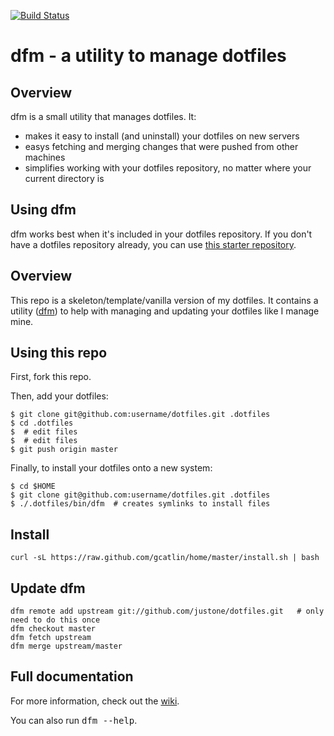 [![Build Status](https://secure.travis-ci.org/justone/dfm.png?branch=master)](http://travis-ci.org/justone/dfm/)

# dfm - a utility to manage dotfiles

## Overview

dfm is a small utility that manages dotfiles.  It:

* makes it easy to install (and uninstall) your dotfiles on new servers
* easys fetching and merging changes that were pushed from other machines
* simplifies working with your dotfiles repository, no matter where your current directory is

## Using dfm

dfm works best when it's included in your dotfiles repository.  If you don't
have a dotfiles repository already, you can use [this starter
repository](https://github.com/justone/dotfiles).

## Overview

This repo is a skeleton/template/vanilla version of my dotfiles.  It contains a
utility ([dfm](https://github.com/justone/dfm)) to help with managing and updating your dotfiles like I manage mine.

## Using this repo

First, fork this repo.

Then, add your dotfiles:

    $ git clone git@github.com:username/dotfiles.git .dotfiles
    $ cd .dotfiles
    $  # edit files
    $  # edit files
    $ git push origin master

Finally, to install your dotfiles onto a new system:

    $ cd $HOME
    $ git clone git@github.com:username/dotfiles.git .dotfiles
    $ ./.dotfiles/bin/dfm  # creates symlinks to install files

## Install

```
curl -sL https://raw.github.com/gcatlin/home/master/install.sh | bash
```

## Update dfm

```
dfm remote add upstream git://github.com/justone/dotfiles.git   # only need to do this once
dfm checkout master
dfm fetch upstream
dfm merge upstream/master
```

## Full documentation
For more information, check out the [wiki](http://github.com/justone/dotfiles/wiki).

You can also run <tt>dfm \--help</tt>.
